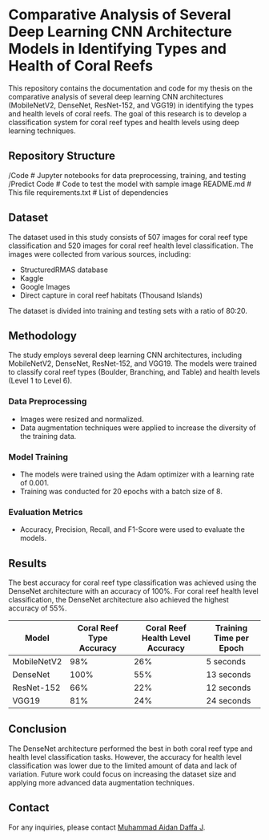 # Comparative Analysis of Several Deep Learning CNN Architecture Models in Identifying Types and Health of Coral Reefs

This repository contains the documentation and code for my thesis on the comparative analysis of several deep learning CNN architectures (MobileNetV2, DenseNet, ResNet-152, and VGG19) in identifying the types and health levels of coral reefs. The goal of this research is to develop a classification system for coral reef types and health levels using deep learning techniques.

## Repository Structure
/Code # Jupyter notebooks for data preprocessing, training, and testing
/Predict Code # Code to test the model with sample image
README.md # This file
requirements.txt # List of dependencies

## Dataset

The dataset used in this study consists of 507 images for coral reef type classification and 520 images for coral reef health level classification. The images were collected from various sources, including:

- StructuredRMAS database
- Kaggle
- Google Images
- Direct capture in coral reef habitats (Thousand Islands)

The dataset is divided into training and testing sets with a ratio of 80:20.

## Methodology

The study employs several deep learning CNN architectures, including MobileNetV2, DenseNet, ResNet-152, and VGG19. The models were trained to classify coral reef types (Boulder, Branching, and Table) and health levels (Level 1 to Level 6).

### Data Preprocessing
- Images were resized and normalized.
- Data augmentation techniques were applied to increase the diversity of the training data.

### Model Training
- The models were trained using the Adam optimizer with a learning rate of 0.001.
- Training was conducted for 20 epochs with a batch size of 8.

### Evaluation Metrics
- Accuracy, Precision, Recall, and F1-Score were used to evaluate the models.

## Results

The best accuracy for coral reef type classification was achieved using the DenseNet architecture with an accuracy of 100%. For coral reef health level classification, the DenseNet architecture also achieved the highest accuracy of 55%.

| Model       | Coral Reef Type Accuracy | Coral Reef Health Level Accuracy | Training Time per Epoch |
|-------------|--------------------------|----------------------------------|-------------------------|
| MobileNetV2 | 98%                      | 26%                              | 5 seconds               |
| DenseNet    | 100%                     | 55%                              | 13 seconds              |
| ResNet-152  | 66%                      | 22%                              | 12 seconds              |
| VGG19       | 81%                      | 24%                              | 24 seconds              |

## Conclusion

The DenseNet architecture performed the best in both coral reef type and health level classification tasks. However, the accuracy for health level classification was lower due to the limited amount of data and lack of variation. Future work could focus on increasing the dataset size and applying more advanced data augmentation techniques.

## Contact

For any inquiries, please contact [Muhammad Aidan Daffa J](mailto:Muhammad.aidan@ui.ac.id).
